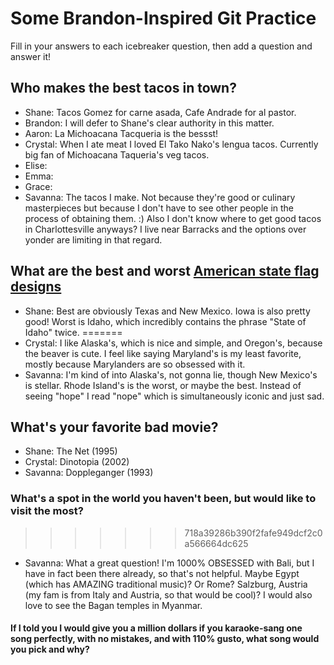 # Some Brandon-Inspired Git Practice
Fill in your answers to each icebreaker question, then add a question and answer it!

## Who makes the best tacos in town?
* Shane: Tacos Gomez for carne asada, Cafe Andrade for al pastor.
* Brandon: I will defer to Shane's clear authority in this matter.
* Aaron: La Michoacana Tacqueria is the bessst! 
* Crystal: When I ate meat I loved El Tako Nako's lengua tacos. Currently big fan of Michoacana Taqueria's veg tacos.
* Elise: 
* Emma: 
* Grace: 
* Savanna: The tacos I make. Not because they're good or culinary masterpieces but because I don't have to see other people in the process of obtaining them. :) Also I don't know where to get good tacos in Charlottesville anyways? I live near Barracks and the options over yonder are limiting in that regard. 

## What are the best and worst [American state flag designs](https://en.wikipedia.org/wiki/Flags_of_the_U.S._states_and_territories)
* Shane: Best are obviously Texas and New Mexico. Iowa is also pretty good! Worst is Idaho, which incredibly contains the phrase "State of Idaho" twice.
=======
* Crystal: I like Alaska's, which is nice and simple, and Oregon's, because the beaver is cute. I feel like saying Maryland's is my least favorite, mostly because  Marylanders are so obsessed with it.
* Savanna: I'm kind of into Alaska's, not gonna lie, though New Mexico's is stellar. Rhode Island's is the worst, or maybe the best. Instead of seeing "hope" I read "nope" which is simultaneously iconic and just sad. 

## What's your favorite bad movie?
* Shane: The Net (1995)
* Crystal: Dinotopia (2002)
* Savanna: Doppleganger (1993)

### What's a spot in the world you haven't been, but would like to visit the most?
>>>>>>> 718a39286b390f2fafe949dcf2c0a566664dc625
* Savanna: What a great question! I'm 1000% OBSESSED with Bali, but I have in fact been there already, so that's not helpful. Maybe Egypt (which has AMAZING traditional music)? Or Rome? Salzburg, Austria (my fam is from Italy and Austria, so that would be cool)? I would also love to see the Bagan temples in Myanmar.

#### If I told you I would give you a million dollars if you karaoke-sang one song perfectly, with no mistakes, and with 110% gusto, what song would you pick and why? 
